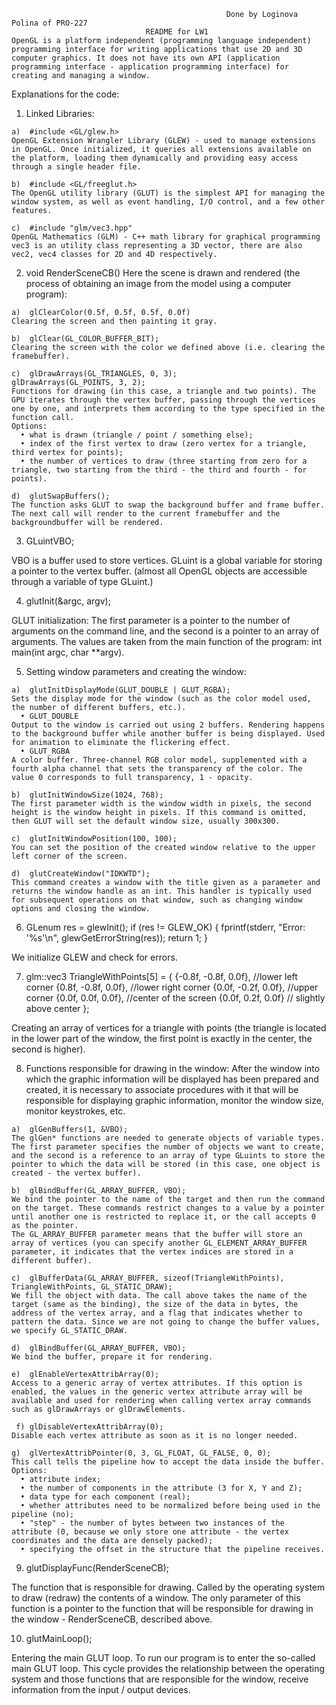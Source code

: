                                                     Done by Loginova Polina of PRO-227 
                                  README for LW1
	OpenGL is a platform independent (programming language independent) programming interface for writing applications that use 2D and 3D computer graphics. It does not have its own API (application programming interface - application programming interface) for creating and managing a window.

Explanations for the code:
  1.	Linked Libraries:
    
    a)	#include <GL/glew.h>
    OpenGL Extension Wrangler Library (GLEW) - used to manage extensions in OpenGL. Once initialized, it queries all extensions available on the platform, loading them dynamically and providing easy access through a single header file.

    b)	#include <GL/freeglut.h>
    The OpenGL utility library (GLUT) is the simplest API for managing the window system, as well as event handling, I/O control, and a few other features.

    c)	#include "glm/vec3.hpp"
    OpenGL Mathematics (GLM) - C++ math library for graphical programming
    vec3 is an utility class representing a 3D vector, there are also vec2, vec4 classes for 2D and 4D respectively.

  2.	void RenderSceneCB()
  Here the scene is drawn and rendered (the process of obtaining an image from the model using a computer program):

    a)	glClearColor(0.5f, 0.5f, 0.5f, 0.0f)
    Clearing the screen and then painting it gray.

    b)	glClear(GL_COLOR_BUFFER_BIT);
    Clearing the screen with the color we defined above (i.e. clearing the framebuffer).

    c)	glDrawArrays(GL_TRIANGLES, 0, 3);
    glDrawArrays(GL_POINTS, 3, 2);
    Functions for drawing (in this case, a triangle and two points). The GPU iterates through the vertex buffer, passing through the vertices one by one, and interprets them according to the type specified in the function call.
    Options:
      •	what is drawn (triangle / point / something else);
      •	index of the first vertex to draw (zero vertex for a triangle, third vertex for points);
      •	the number of vertices to draw (three starting from zero for a triangle, two starting from the third - the third and fourth - for points).

    d)	glutSwapBuffers();
    The function asks GLUT to swap the background buffer and frame buffer. The next call will render to the current framebuffer and the backgroundbuffer will be rendered.

  3.	GLuintVBO;
  
   VBO is a buffer used to store vertices.
   GLuint is a global variable for storing a pointer to the vertex buffer. (almost all OpenGL objects are accessible through a variable of type GLuint.)

  4.	glutInit(&argc, argv);
  
  GLUT initialization:
  The first parameter is a pointer to the number of arguments on the command line, and the second is a pointer to an array of arguments. The values are taken from the main function of the program: int main(int argc, char **argv).

  5.	Setting window parameters and creating the window:
  
    a)	glutInitDisplayMode(GLUT_DOUBLE | GLUT_RGBA);
    Sets the display mode for the window (such as the color model used, the number of different buffers, etc.).
      •	GLUT_DOUBLE
    Output to the window is carried out using 2 buffers. Rendering happens to the background buffer while another buffer is being displayed. Used for animation to eliminate the flickering effect.
      •	GLUT_RGBA
    A color buffer. Three-channel RGB color model, supplemented with a fourth alpha channel that sets the transparency of the color. The value 0 corresponds to full transparency, 1 - opacity.

    b)	glutInitWindowSize(1024, 768);
    The first parameter width is the window width in pixels, the second height is the window height in pixels. If this command is omitted, then GLUT will set the default window size, usually 300x300.

    c)	glutInitWindowPosition(100, 100);
    You can set the position of the created window relative to the upper left corner of the screen.
 
    d)	glutCreateWindow("IDKWTD");
    This command creates a window with the title given as a parameter and returns the window handle as an int. This handler is typically used for subsequent operations on that window, such as changing window options and closing the window.

  6.	GLenum res = glewInit();
	if (res != GLEW_OK)
	{
		fprintf(stderr, "Error: '%s'\n", glewGetErrorString(res));
		return 1;
	}

  We initialize GLEW and check for errors.

  7.	glm::vec3 TriangleWithPoints[5] = {
      {-0.8f, -0.8f, 0.0f}, //lower left corner
      {0.8f, -0.8f, 0.0f}, //lower right corner
      {0.0f, -0.2f, 0.0f}, //upper corner
      {0.0f, 0.0f, 0.0f},  //center of the screen
      {0.0f, 0.2f, 0.0f}  // slightly above center
};

  Creating an array of vertices for a triangle with points (the triangle is located in the lower part of the window, the first point is exactly in the center, the second is higher).

  8.	Functions responsible for drawing in the window:
  	After the window into which the graphic information will be displayed has been prepared and created, it is necessary to associate procedures with it that will be responsible for displaying graphic information, monitor the window size, monitor keystrokes, etc.
  
    a)	glGenBuffers(1, &VBO);
    The glGen* functions are needed to generate objects of variable types. The first parameter specifies the number of objects we want to create, and the second is a reference to an array of type GLuints to store the pointer to which the data will be stored (in this case, one object is created - the vertex buffer).

    b)	glBindBuffer(GL_ARRAY_BUFFER, VBO);
    We bind the pointer to the name of the target and then run the command on the target. These commands restrict changes to a value by a pointer until another one is restricted to replace it, or the call accepts 0 as the pointer.
    The GL_ARRAY_BUFFER parameter means that the buffer will store an array of vertices (you can specify another GL_ELEMENT_ARRAY_BUFFER parameter, it indicates that the vertex indices are stored in a different buffer).

    c)	glBufferData(GL_ARRAY_BUFFER, sizeof(TriangleWithPoints), TriangleWithPoints, GL_STATIC_DRAW);
    We fill the object with data. The call above takes the name of the target (same as the binding), the size of the data in bytes, the address of the vertex array, and a flag that indicates whether to pattern the data. Since we are not going to change the buffer values, we specify GL_STATIC_DRAW.

    d)	glBindBuffer(GL_ARRAY_BUFFER, VBO);
    We bind the buffer, prepare it for rendering.

    e)	glEnableVertexAttribArray(0);
    Access to a generic array of vertex attributes. If this option is enabled, the values in the generic vertex attribute array will be available and used for rendering when calling vertex array commands such as glDrawArrays or glDrawElements.

     f)	glDisableVertexAttribArray(0);
    Disable each vertex attribute as soon as it is no longer needed.

    g)	glVertexAttribPointer(0, 3, GL_FLOAT, GL_FALSE, 0, 0);
    This call tells the pipeline how to accept the data inside the buffer.
    Options:
      •	attribute index;
      •	the number of components in the attribute (3 for X, Y and Z);
      •	data type for each component (real);
      •	whether attributes need to be normalized before being used in the pipeline (no);
      •	"step" - the number of bytes between two instances of the attribute (0, because we only store one attribute - the vertex coordinates and the data are densely packed);
      •	specifying the offset in the structure that the pipeline receives.


  9.	glutDisplayFunc(RenderSceneCB);
  
  The function that is responsible for drawing. Called by the operating system to draw (redraw) the contents of a window. The only parameter of this function is a pointer to the function that will be responsible for drawing in the window - RenderSceneCB, described above.
  
  10.	glutMainLoop();
  
  Entering the main GLUT loop.
  To run our program is to enter the so-called main GLUT loop. This cycle provides the relationship between the operating system and those functions that are responsible for the window, receive information from the input / output devices.

